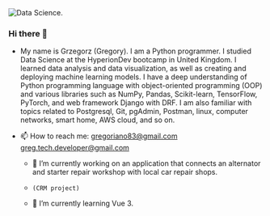 <picture>
  <source media="(prefers-color-scheme: dark)" srcset="https://media.licdn.com/dms/image/D4E16AQHUj5HxOgyqNw/profile-displaybackgroundimage-shrink_350_1400/0/1681237889318?e=1693440000&v=beta&t=kZoTc2TmRaMLNX4vLyoUycspm310Pm2MXAgnUB2-X90">
  <source media="(prefers-color-scheme: light)" srcset="https://media.licdn.com/dms/image/D4E16AQHUj5HxOgyqNw/profile-displaybackgroundimage-shrink_350_1400/0/1681237889318?e=1693440000&v=beta&t=kZoTc2TmRaMLNX4vLyoUycspm310Pm2MXAgnUB2-X90">
  <img alt="Data Science." src="https://media.licdn.com/dms/image/D4E16AQHUj5HxOgyqNw/profile-displaybackgroundimage-shrink_350_1400/0/1681237889318?e=1693440000&v=beta&t=kZoTc2TmRaMLNX4vLyoUycspm310Pm2MXAgnUB2-X90">
</picture>

### Hi there 👋

- My name is Grzegorz (Gregory). I am a Python programmer. I studied Data Science at the HyperionDev bootcamp in United Kingdom. I learned data analysis and data visualization, as well as creating and deploying machine learning models. I have a deep understanding of Python programming language with object-oriented programming (OOP) and various libraries such as NumPy, Pandas, Scikit-learn, TensorFlow, PyTorch, and web framework Django with DRF. I am also familiar with topics related to Postgresql, Git, pgAdmin, Postman, linux, computer networks, smart home, AWS cloud, and so on.


- 📫 How to reach me:
  gregoriano83@gmail.com
  greg.tech.developer@gmail.com

  - 🔭 I’m currently working on an application that connects an alternator and starter repair workshop with local car repair shops.
  -     (CRM project)
  - 🌱 I’m currently learning Vue 3.

<!--
**gregoriano83/gregoriano83** is a ✨ _special_ ✨ repository because its `README.md` (this file) appears on your GitHub profile.

Here are some ideas to get you started:

- 🔭 I’m currently working on ...
- 🌱 I’m currently learning ...
- 👯 I’m looking to collaborate on ...
- 🤔 I’m looking for help with ...
- 💬 Ask me about ...
- 📫 How to reach me: ...
- 😄 Pronouns: ...
- ⚡ Fun fact: ...
-->
